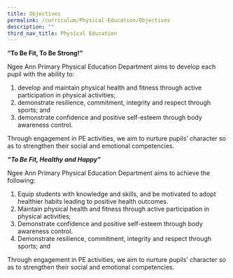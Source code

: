 ```yaml
---
title: Objectives
permalink: /curriculum/Physical-Education/Objectives
description: ""
third_nav_title: Physical Education
---
```

**“To Be Fit, To Be Strong!”**

  

Ngee Ann Primary Physical Education Department aims to develop each pupil with the ability to:

  

1.  develop and maintain physical health and fitness through active participation in physical activities;
2.  demonstrate resilience, commitment, integrity and respect through sports; and
3.  demonstrate confidence and positive self-esteem through body awareness control.

  

Through engagement in PE activities, we aim to nurture pupils’ character so as to strengthen their social and emotional competencies.

**_“To Be Fit, Healthy and Happy”_**

  

Ngee Ann Primary Physical Education Department aims to achieve the following:

  

1.  Equip students with knowledge and skills, and be motivated to adopt healthier habits leading to positive health outcomes.
2.  Maintain physical health and fitness through active participation in physical activities;
3.  Demonstrate confidence and positive self-esteem through body awareness control.
4.  Demonstrate resilience, commitment, integrity and respect through sports; and

  

Through engagement in PE activities, we aim to nurture pupils’ character so as to strengthen their social and emotional competencies.